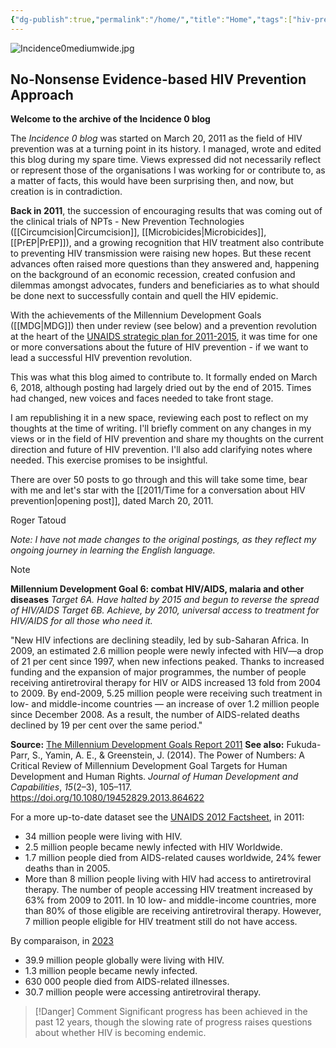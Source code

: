 ```yaml
---
{"dg-publish":true,"permalink":"/home/","title":"Home","tags":["hiv-prevention","prevention-revolution","gardenEntry","gardenEntry"]}
---
```


 ![Incidence0mediumwide.jpg](/img/user/Images/Incidence0mediumwide.jpg)
 
## No-Nonsense Evidence-based HIV Prevention Approach

**Welcome to the archive of the Incidence 0 blog**

The *Incidence 0 blog* was started on March 20, 2011 as the field of HIV prevention was at a turning point in its history. I managed, wrote and edited this blog during my spare time. Views expressed did not necessarily reflect or represent those of the organisations I was working for or contribute to, as a matter of facts, this would have been surprising then, and now, but creation is in contradiction.

**Back in 2011**, the succession of encouraging results that was coming out of the clinical trials of NPTs - New Prevention Technologies ([[Circumcision\|Circumcision]], [[Microbicides\|Microbicides]], [[PrEP\|PrEP]]), and a growing recognition that HIV treatment also contribute to preventing HIV transmission were raising new hopes. But these recent advances often raised more questions than they answered and, happening on the background of an economic recession, created confusion and dilemmas amongst advocates, funders and beneficiaries as to what should be done next to successfully contain and quell the HIV epidemic.

With the achievements of the Millennium Development Goals ([[MDG\|MDG]]) then under review (see below) and a prevention revolution at the heart of the [UNAIDS strategic plan for 2011-2015](https://www.unaids.org/en/resources/documents/2010/20101221_JC2034_UNAIDS_Strategy), it was time for one or more conversations about the future of HIV prevention - if we want to lead a successful HIV prevention revolution.

This was what this blog aimed to contribute to. It formally ended on March 6, 2018, although posting had largely dried out by the end of 2015. Times had changed, new voices and faces needed to take front stage.

I am republishing it in a new space, reviewing each post to reflect on my thoughts at the time of writing. I'll briefly comment on any changes in my views or in the field of HIV prevention and share my thoughts on the current direction and future of HIV prevention. I'll also add clarifying notes where needed. This exercise promises to be insightful.

There are over 50 posts to go through and this will take some time, bear with me and let's star with the [[2011/Time for a conversation about HIV prevention\|opening post]], dated March 20, 2011.

Roger Tatoud

*Note: I have not made changes to the original postings, as they reflect my ongoing journey in learning the English language.*

>[!note]
>**Millennium Development Goal 6: combat HIV/AIDS, malaria and other diseases**
>*Target 6A. Have halted by 2015 and begun to reverse the spread of HIV/AIDS*
>*Target 6B. Achieve, by 2010, universal access to treatment for HIV/AIDS for all those who need it.*
>
>"New HIV infections are declining steadily, led by sub-Saharan Africa. In 2009, an estimated 2.6 million people were newly infected with HIV—a drop of 21 per cent since 1997, when new infections peaked. Thanks to increased funding and the expansion of major programmes, the number of people receiving antiretroviral therapy for HIV or AIDS increased 13 fold from 2004 to 2009. By end-2009, 5.25 million people were receiving such treatment in low- and middle-income countries — an increase of over 1.2 million people since December 2008. As a result, the number of AIDS-related deaths declined by 19 per cent over the same period."
>
>**Source:** [The Millennium Development Goals Report 2011](https://www.un-ilibrary.org/content/books/9789210548229)
>**See also:** Fukuda-Parr, S., Yamin, A. E., & Greenstein, J. (2014). The Power of Numbers: A Critical Review of Millennium Development Goal Targets for Human Development and Human Rights. _Journal of Human Development and Capabilities_, _15_(2–3), 105–117. https://doi.org/10.1080/19452829.2013.864622
>
>For a more up-to-date dataset see the [UNAIDS 2012 Factsheet](https://www.unaids.org/en/media/unaids/contentassets/documents/epidemiology/2012/gr2012/20121120_FactSheet_Global_en.pdf), in 2011:
>- 34 million people were living with HIV. 
>- 2.5 million people became newly infected with HIV Worldwide.
>- 1.7 million people died from AIDS-related causes worldwide, 24% fewer deaths than in 2005.
>- More than 8 million people living with HIV had access to antiretroviral therapy.  The number of people accessing HIV treatment increased by 63% from 2009 to 2011. In 10 low- and middle-income countries, more than 80% of those eligible are receiving antiretroviral therapy. However, 7 million people eligible for HIV treatment still do not have access.
> 
> By comparaison, in [2023](https://www.unaids.org/sites/default/files/media_asset/UNAIDS_FactSheet_en.pdf)
> - 39.9 million people globally were living with HIV.
> - 1.3 million people became newly infected.
> - 630 000 people died from AIDS-related illnesses.
> - 30.7 million people were accessing antiretroviral therapy.
>

>[!Danger] Comment
>Significant progress has been achieved in the past 12 years, though the slowing rate of progress raises questions about whether HIV is becoming endemic.

